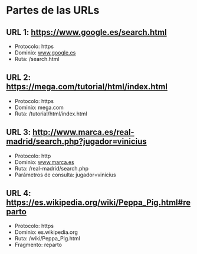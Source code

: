 # Partes de las URLs

## URL 1: https://www.google.es/search.html
- Protocolo: https
- Dominio: www.google.es
- Ruta: /search.html

## URL 2: https://mega.com/tutorial/html/index.html
- Protocolo: https
- Dominio: mega.com
- Ruta: /tutorial/html/index.html

## URL 3: http://www.marca.es/real-madrid/search.php?jugador=vinicius
- Protocolo: http
- Dominio: www.marca.es
- Ruta: /real-madrid/search.php
- Parámetros de consulta: jugador=vinicius

## URL 4: https://es.wikipedia.org/wiki/Peppa_Pig.html#reparto
- Protocolo: https
- Dominio: es.wikipedia.org
- Ruta: /wiki/Peppa_Pig.html
- Fragmento: reparto
